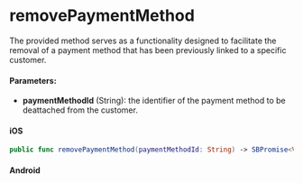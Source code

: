 # removePaymentMethod

The provided method serves as a functionality designed to facilitate the removal of a payment method that has been previously linked to a specific customer.

#### Parameters:

* **paymentMethodId** (String): the identifier of the payment method to be deattached from the customer.

<!-- tabs:start -->

#### **iOS**

```swift
public func removePaymentMethod(paymentMethodId: String) -> SBPromise<Void>
```

#### **Android**

```kotlin
```

<!-- tabs:end -->